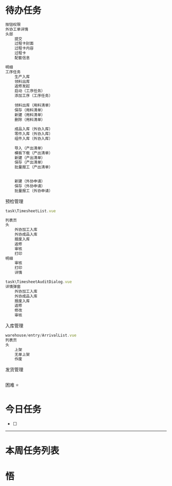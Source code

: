 # 待办任务
~~~js
按钮权限
外协工单详情
头部
	提交
	过程卡封面
	过程卡内容
	过程卡
	配套信息

明细
工序任务
	生产入库
	领料出库
	返修发起
	启动（工序任务）
	添加工序（工序任务）
	
	领料出库（用料清单）
	保存（用料清单）
	新建（用料清单）
	删除（用料清单）
	
	成品入库（外协入库）
	零件入库（外协入库）
	组件入库（外协入库）
	
	导入（产出清单）
	模板下载（产出清单）
	新建（产出清单）
	保存（产出清单）
	批量报工（产出清单）
	

	新建（外协申请）
	保存（外协申请）
	批量报工（外协申请）
~~~

预检管理
~~~js
task\TimesheetList.vue

列表页
头
	外协加工入库
	外协成品入库
	报废入库
	返修
	审核
	打印
明细
	审核
	打印
	详情

task\TimesheetAuditDialog.vue
详情弹窗
	外协加工入库
	外协成品入库
	报废入库
	返修
	修改
	审核
~~~


入库管理
~~~js
warehouse/entry/ArrivalList.vue
列表页
头
	上架
	无单上架
	作废

~~~

发货管理
~~~js


~~~


困难
⭐

# 今日任务
- [ ] 




------
# 本周任务列表



# 悟